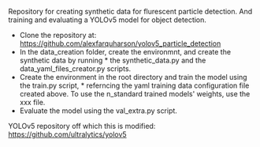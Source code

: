 Repository for creating synthetic data for flurescent particle detection. And training and evaluating a YOLOv5 model for object detection.

* Clone the repository at: https://github.com/alexfarquharson/yolov5_particle_detection
* In the data_creation folder, create the environmnt, and create the synthetic data by running * the synthetic_data.py and the data_yaml_files_creator.py scripts.
* Create the environment in the root directory and train the model using the train.py script, * referncing the yaml training data configuration file created above. To use the n\_standard trained models' weights, use the xxx file.
* Evaluate the model using the val_extra.py script.


YOLOv5 repository off which this is modified: https://github.com/ultralytics/yolov5
